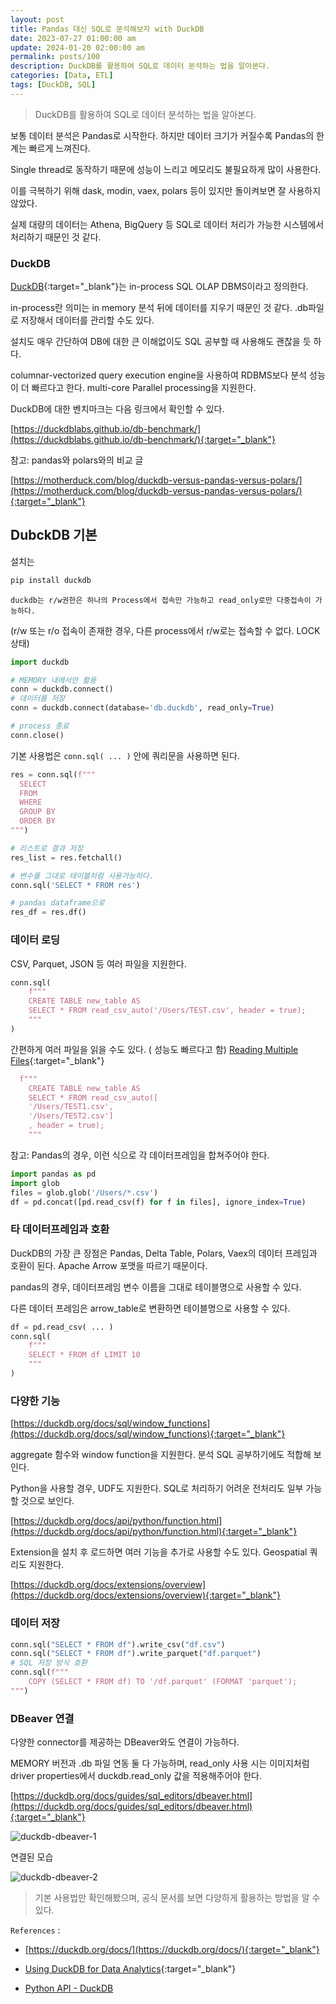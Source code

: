 ```yaml
---
layout: post
title: Pandas 대신 SQL로 분석해보자 with DuckDB
date: 2023-07-27 01:00:00 am
update: 2024-01-20 02:00:00 am
permalink: posts/100
description: DuckDB를 활용하여 SQL로 데이터 분석하는 법을 알아본다.
categories: [Data, ETL]
tags: [DuckDB, SQL]
---
```


> DuckDB를 활용하여 SQL로 데이터 분석하는 법을 알아본다.

보통 데이터 분석은 Pandas로 시작한다. 하지만 데이터 크기가 커질수록 Pandas의 한계는 빠르게 느껴진다.

Single thread로 동작하기 때문에 성능이 느리고 메모리도 불필요하게 많이 사용한다.

이를 극복하기 위해 dask, modin, vaex, polars 등이 있지만 돌이켜보면 잘 사용하지 않았다. 

실제 대량의 데이터는 Athena, BigQuery 등 SQL로 데이터 처리가 가능한 시스템에서 처리하기 때문인 것 같다.

### DuckDB

[DuckDB](https://duckdb.org/){:target="_blank"}는 in-process SQL OLAP DBMS이라고 정의한다. 

in-process란 의미는 in memory 분석 뒤에 데이터를 지우기 때문인 것 같다. .db파일로 저장해서 데이터를 관리할 수도 있다. 

설치도 매우 간단하여 DB에 대한 큰 이해없이도 SQL 공부할 때 사용해도 괜찮을 듯 하다.

columnar-vectorized query execution engine을 사용하여 RDBMS보다 분석 성능이 더 빠르다고 한다. multi-core Parallel processing을 지원한다.

DuckDB에 대한 벤치마크는 다음 링크에서 확인할 수 있다.

[https://duckdblabs.github.io/db-benchmark/](https://duckdblabs.github.io/db-benchmark/){:target="_blank"}

참고: pandas와 polars와의 비교 글

[https://motherduck.com/blog/duckdb-versus-pandas-versus-polars/](https://motherduck.com/blog/duckdb-versus-pandas-versus-polars/){:target="_blank"}

## DubckDB 기본

설치는

```python
pip install duckdb
```

`duckdb는 r/w권한은 하나의 Process에서 접속만 가능하고 read_only로만 다중접속이 가능하다.`

(r/w 또는 r/o 접속이 존재한 경우, 다른 process에서 r/w로는 접속할 수 없다. LOCK 상태)

```python
import duckdb

# MEMORY 내에서만 활용
conn = duckdb.connect()
# 데이터를 저장
conn = duckdb.connect(database='db.duckdb', read_only=True)

# process 종료
conn.close()
```

기본 사용법은 `conn.sql( ... )` 안에 쿼리문을 사용하면 된다.

```python
res = conn.sql(f"""
  SELECT 
  FROM 
  WHERE
  GROUP BY
  ORDER BY
""")

# 리스트로 결과 저장
res_list = res.fetchall()

# 변수를 그대로 테이블처럼 사용가능하다.
conn.sql('SELECT * FROM res')

# pandas dataframe으로
res_df = res.df()
```

### 데이터 로딩

CSV, Parquet, JSON 등 여러 파일을 지원한다.

```python
conn.sql(
    f"""
    CREATE TABLE new_table AS 
    SELECT * FROM read_csv_auto('/Users/TEST.csv', header = true);
    """
)
```

간편하게 여러 파일을 읽을 수도 있다. ( 성능도 빠르다고 함) [Reading Multiple Files](https://duckdb.org/docs/data/multiple_files/overview){:target="_blank"}

```python
  f"""
    CREATE TABLE new_table AS 
    SELECT * FROM read_csv_auto([
    '/Users/TEST1.csv',
    '/Users/TEST2.csv']
    , header = true);
    """
```

참고: Pandas의 경우, 이런 식으로 각 데이터프레임을 합쳐주어야 한다.

```python
import pandas as pd
import glob
files = glob.glob('/Users/*.csv')
df = pd.concat([pd.read_csv(f) for f in files], ignore_index=True)
```

### 타 데이터프레임과 호환

DuckDB의 가장 큰 장점은 Pandas, Delta Table, Polars, Vaex의 데이터 프레임과 호환이 된다. Apache Arrow 포맷을 따르기 때문이다.

pandas의 경우, 데이터프레임 변수 이름을 그대로 테이블명으로 사용할 수 있다. 

다른 데이터 프레임은 arrow_table로 변환하면 테이블명으로 사용할 수 있다.

```python
df = pd.read_csv( ... )
conn.sql(
    f"""
    SELECT * FROM df LIMIT 10
    """
)
```

### 다양한 기능

[https://duckdb.org/docs/sql/window_functions](https://duckdb.org/docs/sql/window_functions){:target="_blank"}

aggregate 함수와 window function을 지원한다. 분석 SQL 공부하기에도 적합해 보인다.

Python을 사용할 경우, UDF도 지원한다. SQL로 처리하기 어려운 전처리도 일부 가능할 것으로 보인다.

[https://duckdb.org/docs/api/python/function.html](https://duckdb.org/docs/api/python/function.html){:target="_blank"}

Extension을 설치 후 로드하면 여러 기능을 추가로 사용할 수도 있다. Geospatial 쿼리도 지원한다.

[https://duckdb.org/docs/extensions/overview](https://duckdb.org/docs/extensions/overview){:target="_blank"}

### 데이터 저장

``` python
conn.sql("SELECT * FROM df").write_csv("df.csv")
conn.sql("SELECT * FROM df").write_parquet("df.parquet")
# SQL 저장 방식 호환
conn.sql(f"""
    COPY (SELECT * FROM df) TO '/df.parquet' (FORMAT 'parquet');
""")
```

### DBeaver 연결

다양한 connector를 제공하는 DBeaver와도 연결이 가능하다.

MEMORY 버전과 .db 파일 연동 둘 다 가능하며, read_only 사용 시는 이미지처럼 driver properties에서 duckdb.read_only 값을 적용해주어야 한다.

[https://duckdb.org/docs/guides/sql_editors/dbeaver.html](https://duckdb.org/docs/guides/sql_editors/dbeaver.html){:target="_blank"}

![duckdb-dbeaver-1]({{site.baseurl}}/assets/img/etl/duckdb_dbeaver_1.png)

연결된 모습

![duckdb-dbeaver-2]({{site.baseurl}}/assets/img/etl/duckdb_dbeaver_2.png)


> 기본 사용법만 확인해봤으며, 공식 문서를 보면 다양하게 활용하는 방법을 알 수 있다.

`References` : 

* [https://duckdb.org/docs/](https://duckdb.org/docs/){:target="_blank"}

* [Using DuckDB for Data Analytics](https://levelup.gitconnected.com/using-duckdb-for-data-analytics-bab3e3ff032c){:target="_blank"}

* [Python API - DuckDB](https://duckdb.org/docs/api/python/overview.html)